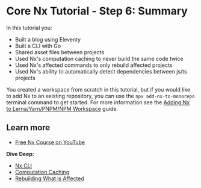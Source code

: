 # Core Nx Tutorial - Step 6: Summary

In this tutorial you:

- Built a blog using Eleventy
- Built a CLI with Go
- Shared asset files between projects
- Used Nx's computation caching to never build the same code twice
- Used Nx's affected commands to only rebuild affected projects
- Used Nx's ability to automatically detect dependencies between js/ts projects

You created a workspace from scratch in this tutorial, but if you would like to add Nx to an existing repository, you can use the `npx add-nx-to-monorepo` terminal command to get started. For more information see the [Adding Nx to Lerna/Yarn/PNPM/NPM Workspace](migration/adding-to-monorepo) guide.

## Learn more

- [Free Nx Course on YouTube](https://www.youtube.com/watch?time_continue=49&v=2mYLe9Kp9VM&feature=emb_logo)

**Dive Deep:**

- [Nx CLI](/using-nx/nx-cli)
- [Computation Caching](/using-nx/caching)
- [Rebuilding What is Affected](/using-nx/affected)
